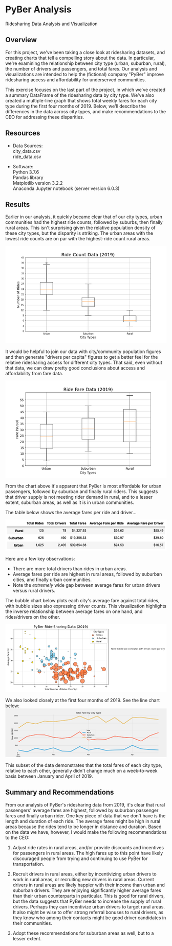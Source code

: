 # PyBer Analysis
Ridesharing Data Analysis and Visualization

## Overview
For this project, we've been taking a close look at ridesharing datasets, and creating charts that tell a compelling story about the data. In particular, we're examining the relationship between city type (urban, suburban, rural), the number of drivers and passengers, and total fares. Our analysis and visualizations are intended to help the (fictional) company "PyBer" improve ridesharing access and affordability for underserved communities.

This exercise focuses on the last part of the project, in which we've created a summary DataFrame of the ridesharing data by city type. We've also created a multiple-line graph that shows total weekly fares for each city type during the first four months of 2019. Below, we'll describe the differences in the data across city types, and make recommendations to the CEO for addressing these disparities. 

## Resources
* Data Sources:  
    city_data.csv  
    ride_data.csv  

* Software:  
    Python 3.7.6  
    Pandas library  
    Matplotlib version 3.2.2  
    Anaconda Jupyter notebook (server version 6.0.3)  

## Results
Earlier in our analysis, it quickly became clear that of our city types, urban communities had the highest ride counts, followed by suburbs, then finally rural areas. This isn't surprising given the relative population density of these city types, but the disparity is striking. The urban areas with the lowest ride counts are on par with the highest-ride count rural areas.

![Ride Count Data (2019)](https://github.com/flowersmichael/PyBer_Analysis/blob/main/analysis/Fig2.png)

It would be helpful to join our data with city/community population figures and then generate "drivers per capita" figures to get a better feel for the relative ridesharing access for different city types. That said, even without that data, we can draw pretty good conclusions about access and affordability from fare data.

![Ride Fare Data(2019)](https://github.com/flowersmichael/PyBer_Analysis/blob/main/analysis/Fig3.png)

From the chart above it's apparent that PyBer is most affordable for urban passengers, followed by suburban and finally rural riders. This suggests that driver supply is not meeting rider demand in rural, and to a lesser extent, suburban areas, as well as it is in urban communities.

The table below shows the average fares per ride and driver...

![Average Fares](https://github.com/flowersmichael/PyBer_Analysis/blob/main/analysis/Average%20Fares.png)

Here are a few key observations:
* There are more total drivers than rides in urban areas.
* Average fares per ride are highest in rural areas, followed by suburban cities, and finally urban communities.
* Note the *extremely* wide gap between average fares for urban drivers versus rural drivers.


The bubble chart below plots each city's average fare against total rides, with bubble sizes also expressing driver counts. This visualization highlights the inverse relationship between average fares on one hand, and rides/drivers on the other. 

![Ride-Sharing Data (2019)](https://github.com/flowersmichael/PyBer_Analysis/blob/main/analysis/2019%20City%20Type%20Rides%20v%20Fares%20Bubble%20Chart.png)

We also looked closely at the first four months of 2019. See the line chart below: 
![Total Fare by City Type line](https://github.com/flowersmichael/PyBer_Analysis/blob/main/analysis/PyBer_fare_summary.png)

This subset of the data demonstrates that the total fares of each city type, relative to each other, generally didn't change much on a week-to-week basis between January and April of 2019.

## Summary and Recommendations

From our analysis of PyBer's ridesharing data from 2019, it's clear that rural passengers' average fares are highest, followed by suburban passenger fares and finally urban rider. One key piece of data that we don't have is the length and duration of each ride. The average fares might be high in rural areas because the rides tend to be longer in distance and duration. Based on the data we have, however, I would make the following recommendations to the CEO:

1. Adjust ride rates in rural areas, and/or provide discounts and incentives for passengers in rural areas. The high fares up to this point have likely discouraged people from trying and continuing to use PyBer for transportation.

2. Recruit drivers in rural areas, either by incentivizing urban drivers to work in rural areas, or recruiting new drivers in rural areas. Current drivers in rural areas are likely happier with their income than urban and suburban drivers. They are enjoying significantly higher average fares than their urban counterparts in particular. This is good for rural drivers, but the data suggests that PyBer needs to increase the supply of rural drivers. Perhaps they can incentivize urban drivers to target rural areas. It also might be wise to offer strong referral bonuses to rural drivers, as they know who among their contacts might be good driver candidates in their communities.

3. Adopt these recommendations for suburban areas as well, but to a lesser extent.


